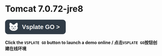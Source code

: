 # Tomcat 7.0.72-jre8

<a href="https://www.vsplate.com/?docker-compose=https://github.com/vsplate/dcenvs/tomcat/7.0.72-jre8"><img alt="VSPLATE GO" src="https://raw.githubusercontent.com/vsplate/images/master/vsgo_btn.png" width="200px"></a>

**Click the `VSPLATE GO` button to launch a demo online / 点击`VSPLATE GO`按钮创建在线环境**